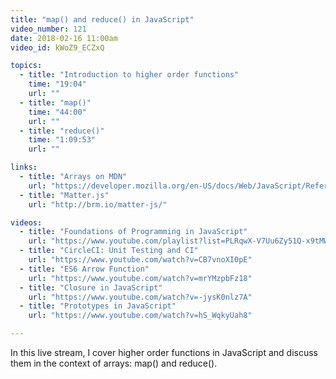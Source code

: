 ```yaml
---
title: "map() and reduce() in JavaScript"
video_number: 121
date: 2018-02-16 11:00am
video_id: kWoZ9_ECZxQ

topics:
  - title: "Introduction to higher order functions"
    time: "19:04"
    url: ""
  - title: "map()"
    time: "44:00"
    url: ""
  - title: "reduce()"
    time: "1:09:53"
    url: ""

links:
  - title: "Arrays on MDN"
    url: "https://developer.mozilla.org/en-US/docs/Web/JavaScript/Reference/Global_Objects/Array"
  - title: "Matter.js"
    url: "http://brm.io/matter-js/"

videos:
  - title: "Foundations of Programming in JavaScript"
    url: "https://www.youtube.com/playlist?list=PLRqwX-V7Uu6Zy51Q-x9tMWIv9cueOFTFA"
  - title: "CircleCI: Unit Testing and CI"
    url: "https://www.youtube.com/watch?v=CB7vnoXI0pE"
  - title: "ES6 Arrow Function"
    url: "https://www.youtube.com/watch?v=mrYMzpbFz18"
  - title: "Closure in JavaScript"
    url: "https://www.youtube.com/watch?v=-jysK0nlz7A"
  - title: "Prototypes in JavaScript"
    url: "https://www.youtube.com/watch?v=hS_WqkyUah8"

---
```


In this live stream, I cover higher order functions in JavaScript and discuss them in the context of arrays: map() and reduce().
